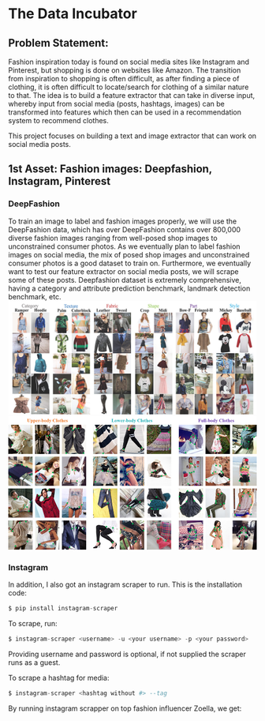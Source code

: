 # The Data Incubator
## Problem Statement:
Fashion inspiration today is found on social media sites like Instagram and Pinterest, but shopping is done on websites like Amazon. The transition from inspiration to shopping is often difficult, as after finding a piece of clothing, it is often difficult to locate/search for clothing of a similar nature to that. The idea is to build a feature extractor that can take in diverse input, whereby input from social media (posts, hashtags, images) can be transformed into features which then can be used in a recommendation system to recommend clothes.

This project focuses on building a text and image extractor that can work on social media posts.

## 1st Asset: Fashion images: Deepfashion, Instagram, Pinterest
### DeepFashion
To train an image to label and fashion images properly, we will use the DeepFashion data, which has over DeepFashion contains over 800,000 diverse fashion images ranging from well-posed shop images to unconstrained consumer photos. As we eventually plan to label fashion images on social media, the mix of posed shop images and unconstrained consumer photos is a good dataset to train on. Furthermore, we eventually want to test our feature extractor on social media posts, we will scrape some of these posts. Deepfashion dataset is extremely comprehensive, having a category and attribute prediction benchmark, landmark detection benchmark, etc.
![GitHub Logo](/images/attributes.jpg)
![GitHub Logo](/images/landmarks.jpg)

### Instagram

In addition, I also got an instagram scraper to run. This is the installation code:
```python
$ pip install instagram-scraper
```
To scrape, run:
```python
$ instagram-scraper <username> -u <your username> -p <your password>             
```
Providing username and password is optional, if not supplied the scraper runs as a guest.

To scrape a hashtag for media:
```python
$ instagram-scraper <hashtag without #> --tag
```

By running instagram scrapper on top fashion influencer Zoella, we get:

